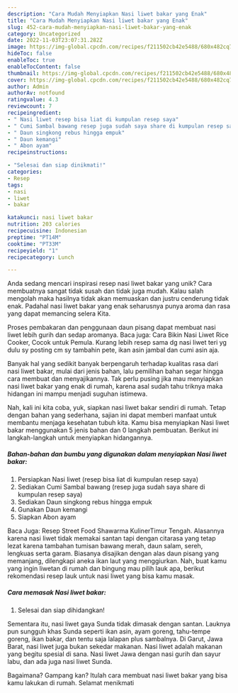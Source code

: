 ```yaml
---
description: "Cara Mudah Menyiapkan Nasi liwet bakar yang Enak"
title: "Cara Mudah Menyiapkan Nasi liwet bakar yang Enak"
slug: 452-cara-mudah-menyiapkan-nasi-liwet-bakar-yang-enak
category: Uncategorized
date: 2022-11-03T23:07:31.282Z
image: https://img-global.cpcdn.com/recipes/f211502cb42e5488/680x482cq70/nasi-liwet-bakar-foto-resep-utama.jpg
hideToc: false
enableToc: true
enableTocContent: false
thumbnail: https://img-global.cpcdn.com/recipes/f211502cb42e5488/680x482cq70/nasi-liwet-bakar-foto-resep-utama.jpg
cover: https://img-global.cpcdn.com/recipes/f211502cb42e5488/680x482cq70/nasi-liwet-bakar-foto-resep-utama.jpg
author: Admin
authorAv: notfound
ratingvalue: 4.3
reviewcount: 7
recipeingredient:
- " Nasi liwet resep bisa liat di kumpulan resep saya"
- " Cumi Sambal bawang resep juga sudah saya share di kumpulan resep saya"
- " Daun singkong rebus hingga empuk"
- " Daun kemangi"
- " Abon ayam"
recipeinstructions:

- "Selesai dan siap dinikmati!"
categories:
- Resep
tags:
- nasi
- liwet
- bakar

katakunci: nasi liwet bakar 
nutrition: 203 calories
recipecuisine: Indonesian
preptime: "PT14M"
cooktime: "PT33M"
recipeyield: "1"
recipecategory: Lunch

---
```





Anda sedang mencari inspirasi resep nasi liwet bakar yang unik? Cara membuatnya sangat tidak susah dan tidak juga mudah. Kalau salah mengolah maka hasilnya tidak akan memuaskan dan justru cenderung tidak enak. Padahal nasi liwet bakar yang enak seharusnya punya aroma dan rasa yang dapat memancing selera Kita.





Proses pembakaran dan penggunaan daun pisang dapat membuat nasi liwet lebih gurih dan sedap aromanya. Baca juga: Cara Bikin Nasi Liwet Rice Cooker, Cocok untuk Pemula. Kurang lebih resep sama dg nasi liwet teri yg dulu sy posting cm sy tambahin pete, ikan asin jambal dan cumi asin aja.

Banyak hal yang sedikit banyak berpengaruh terhadap kualitas rasa dari nasi liwet bakar, mulai dari jenis bahan, lalu pemilihan bahan segar hingga cara membuat dan menyajikannya. Tak perlu pusing jika mau menyiapkan nasi liwet bakar yang enak di rumah, karena asal sudah tahu triknya maka hidangan ini mampu menjadi suguhan istimewa.






Nah, kali ini kita coba, yuk, siapkan nasi liwet bakar sendiri di rumah. Tetap dengan bahan yang sederhana, sajian ini dapat memberi manfaat untuk membantu menjaga kesehatan tubuh kita. Kamu bisa menyiapkan Nasi liwet bakar menggunakan 5 jenis bahan dan 0 langkah pembuatan. Berikut ini langkah-langkah untuk menyiapkan hidangannya.

<!--inarticleads1-->

##### Bahan-bahan dan bumbu yang digunakan dalam menyiapkan Nasi liwet bakar:

1. Persiapkan  Nasi liwet (resep bisa liat di kumpulan resep saya)
1. Sediakan  Cumi Sambal bawang (resep juga sudah saya share di kumpulan resep saya)
1. Sediakan  Daun singkong rebus hingga empuk
1. Gunakan  Daun kemangi
1. Siapkan  Abon ayam


Baca Juga: Resep Street Food Shawarma KulinerTimur Tengah. Alasannya karena nasi liwet tidak memakai santan tapi dengan citarasa yang tetap lezat karena tambahan tumisan bawang merah, daun salam, sereh, lengkuas serta garam. Biasanya disajikan dengan alas daun pisang yang memanjang, dilengkapi aneka ikan laut yang menggiurkan. Nah, buat kamu yang ingin liwetan di rumah dan bingung mau pilih lauk apa, berikut rekomendasi resep lauk untuk nasi liwet yang bisa kamu masak. 

<!--inarticleads2-->

##### Cara memasak Nasi liwet bakar:


1. Selesai dan siap dihidangkan!

Sementara itu, nasi liwet gaya Sunda tidak dimasak dengan santan. Lauknya pun sungguh khas Sunda seperti ikan asin, ayam goreng, tahu-tempe goreng, ikan bakar, dan tentu saja lalapan plus sambalnya. Di Garut, Jawa Barat, nasi liwet juga bukan sekedar makanan. Nasi liwet adalah makanan yang begitu spesial di sana. Nasi liwet Jawa dengan nasi gurih dan sayur labu, dan ada juga nasi liwet Sunda. 

Bagaimana? Gampang kan? Itulah cara membuat nasi liwet bakar yang bisa kamu lakukan di rumah. Selamat menikmati
